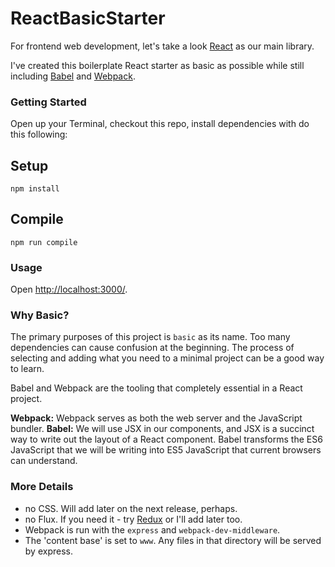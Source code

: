 # ReactBasicStarter

For frontend web development, let's take a look [React](https://facebook.github.io/react/) as our main library.

I've created this boilerplate React starter as basic as possible while still including [Babel](http://babeljs.io/) and [Webpack](http://webpack.github.io/).

### Getting Started
Open up your Terminal, checkout this repo, install dependencies with do this following:

Setup
---
 
```
npm install
```
 
 
 
Compile
---
 
```
npm run compile
```



### Usage
Open [http://localhost:3000/](http://localhost:3000/).

### Why Basic?
The primary purposes of this project is `basic` as its name.
Too many dependencies can cause confusion at the beginning. The process of selecting and adding what you need to a minimal project
can be a good way to learn.

Babel and Webpack are the tooling that completely essential in a React project.

**Webpack:** Webpack serves as both the web server and the JavaScript bundler.
**Babel:** We will use JSX in our components, and JSX is a succinct way to write out the layout of a React component. Babel transforms the ES6 JavaScript that we will be writing into ES5 JavaScript that current browsers can understand.

### More Details
* no CSS. Will add later on the next release, perhaps.
* no Flux. If you need it - try [Redux](https://github.com/reactjs/redux) or I'll add later too. 
* Webpack is run with the `express` and `webpack-dev-middleware`.
* The 'content base' is set to `www`. Any files in that directory will be served by express.
